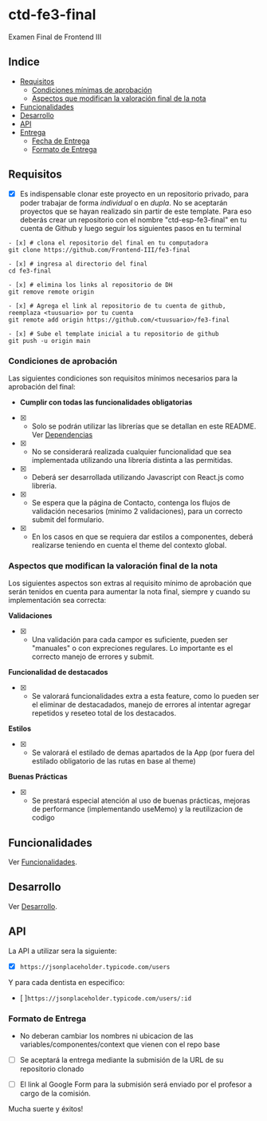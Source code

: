 # ctd-fe3-final

Examen Final de Frontend III

## Indice

- [Requisitos](#requisitos)
  - [Condiciones mínimas de aprobación](#condiciones-mínimas-de-aprobación)
  - [Aspectos que modifican la valoración final de la nota](#aspectos-que-modifican-la-valoración-final-de-la-nota)
- [Funcionalidades](#funcionalidades)
- [Desarrollo](#desarrollo)
- [API](#api)
- [Entrega](#entrega)
  - [Fecha de Entrega](#fecha-de-entrega)
  - [Formato de Entrega](#formato-de-entrega)

## Requisitos

- [x] Es indispensable clonar este proyecto en un repositorio privado, para poder trabajar de forma _individual_ o en _dupla_. No se aceptarán proyectos que se hayan realizado sin partir de este template. Para eso deberás crear un repositorio con el nombre "ctd-esp-fe3-final" en tu cuenta de Github y luego seguir los siguientes pasos en tu terminal

```
- [x] # clona el repositorio del final en tu computadora
git clone https://github.com/Frontend-III/fe3-final

- [x] # ingresa al directorio del final
cd fe3-final

- [x] # elimina los links al repositorio de DH
git remove remote origin

- [x] # Agrega el link al repositorio de tu cuenta de github, reemplaza <tuusuario> por tu cuenta
git remote add origin https://github.com/<tuusuario>/fe3-final

- [x] # Sube el template inicial a tu repositorio de github
git push -u origin main
```

### Condiciones de aprobación

Las siguientes condiciones son requisitos mínimos necesarios para la aprobación del final:

- **Cumplir con todas las funcionalidades obligatorias**
- [x] - Solo se podrán utilizar las librerías que se detallan en este README. Ver [Dependencias](docs/desarrollo.md#dependencias)
- [x] - No se considerará realizada cualquier funcionalidad que sea implementada utilizando una librería distinta a las permitidas.
- [x] - Deberá ser desarrollada utilizando Javascript con React.js como libreria.
- [x] - Se espera que la página de Contacto, contenga los flujos de validación necesarios (minimo 2 validaciones), para un correcto submit del formulario.
- [x] - En los casos en que se requiera dar estilos a componentes, deberá realizarse teniendo en cuenta el theme del contexto global.

### Aspectos que modifican la valoración final de la nota

Los siguientes aspectos son extras al requisito mínimo de aprobación que serán tenidos en cuenta para aumentar la nota final, siempre y cuando su implementación sea correcta:

**Validaciones**

- [x] - Una validación para cada campor es suficiente, pueden ser "manuales" o con expreciones regulares. Lo importante es el correcto manejo de errores y submit.

**Funcionalidad de destacados**

- [x] - Se valorará funcionalidades extra a esta feature, como lo pueden ser el eliminar de destacadados, manejo de errores al intentar agregar repetidos y reseteo total de los destacados.

**Estilos**

- [x] - Se valorará el estilado de demas apartados de la App (por fuera del estilado obligatorio de las rutas en base al theme)

**Buenas Prácticas**

- [x] - Se prestará especial atención al uso de buenas prácticas, mejoras de performance (implementando useMemo) y la reutilizacion de codigo

## Funcionalidades

Ver [Funcionalidades](docs/funcionalidades.md).

## Desarrollo

Ver [Desarrollo](docs/desarrollo.md).

## API

La API a utilizar sera la siguiente:

- [x] `https://jsonplaceholder.typicode.com/users`

Y para cada dentista en especifico:

- [ ]`https://jsonplaceholder.typicode.com/users/:id`

### Formato de Entrega

- No deberan cambiar los nombres ni ubicacion de las variables/componentes/context que vienen con el repo base

- [ ] Se aceptará la entrega mediante la submisión de la URL de su repositorio clonado

- [ ] El link al Google Form para la submisión será enviado por el profesor a cargo de la comisión.

Mucha suerte y éxitos!
